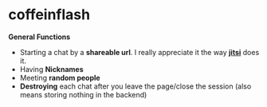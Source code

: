 # coffeinflash

**General Functions**

- Starting a chat by a **shareable url**. I really appreciate it the way [**jitsi**](https://meet.jit.si/) does it.
- Having **Nicknames**
- Meeting **random people**
- **Destroying** each chat after you leave the page/close the session (also means storing nothing in the backend)
